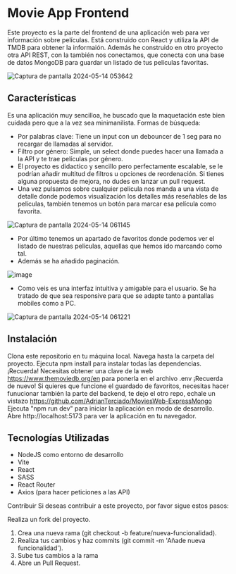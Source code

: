 # Movie App Frontend
Este proyecto es la parte del frontend de una aplicación web para ver información sobre películas. Está construido con React y utiliza la API de TMDB para obtener la informaión. Además he construido en otro proyecto otra API REST, con la también nos conectamos, que conecta con una base de datos MongoDB para guardar un listado de tus películas favoritas.

![Captura de pantalla 2024-05-14 053642](https://github.com/AdrianTerciado/MoviesWeb-React/assets/158854133/1e88ca7f-4327-42bb-9797-2ac659ea1818)

## Características
Es una aplicación muy sencilloa, he buscado que la maquetación este bien cuidada pero que a la vez sea minimanilista.
Formas de búsqueda:
- Por palabras clave: Tiene un input con un debouncer de 1 seg para no recargar de llamadas al servidor.
- Filtro por género: Simple, un select donde puedes hacer una llamada a la API y te trae películas por género.
- El proyecto es didactico y sencillo pero perfectamente escalable, se le podrían añadir multitud de filtros u opciones de reordenación. Si tienes alguna propuesta de mejora, no dudes en lanzar un pull request.
- Una vez pulsamos sobre cualquier pelicula nos manda a una vista de detalle donde podemos visualización los detalles más reseñables de las películas, también tenemos un botón para marcar esa película como favorita.

![Captura de pantalla 2024-05-14 061145](https://github.com/AdrianTerciado/MoviesWeb-React/assets/158854133/704314b9-d636-44a7-94cb-e33276964d88)


- Por último tenemos un apartado de favoritos donde podemos ver el listado de nuestras películas, aquellas que hemos ido marcando como tal.
- Además se ha añadido paginación.

![image](https://github.com/AdrianTerciado/MoviesWeb-React/assets/158854133/27989461-25c3-4e25-99d4-aedd10b7a2f8)

- Como veis es una interfaz intuitiva y amigable para el usuario. Se ha tratado de que sea responsive para que se adapte tanto a pantallas mobiles como a PC.

![Captura de pantalla 2024-05-14 061221](https://github.com/AdrianTerciado/MoviesWeb-React/assets/158854133/d619d678-ba97-47d8-95fc-f2c65d526a36)


## Instalación
Clona este repositorio en tu máquina local.
Navega hasta la carpeta del proyecto.
Ejecuta npm install para instalar todas las dependencias.
¡Recuerda! Necesitas obtener una clave de la web https://www.themoviedb.org/en para ponerla en el archivo .env 
¡Recuerda de nuevo! Si quieres que funcione el guardado de favoritos, necesitas hacer funucionar también la parte del backend, te dejo el otro repo, echale un vistazo https://github.com/AdrianTerciado/MoviesWeb-ExpressMongo
Ejecuta "npm run dev" para iniciar la aplicación en modo de desarrollo.
Abre http://localhost:5173 para ver la aplicación en tu navegador.

## Tecnologías Utilizadas
- NodeJS como entorno de desarrollo
- Vite
- React
- SASS
- React Router
- Axios (para hacer peticiones a las API)

Contribuir
Si deseas contribuir a este proyecto, por favor sigue estos pasos:

Realiza un fork del proyecto.
1. Crea una nueva rama (git checkout -b feature/nueva-funcionalidad).
2. Realiza tus cambios y haz commits (git commit -m 'Añade nueva funcionalidad').
3. Sube tus cambios a la rama 
4. Abre un Pull Request.
